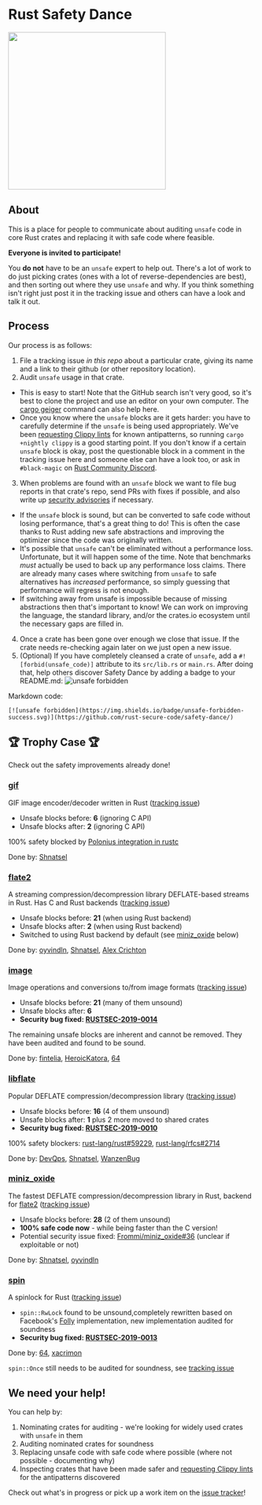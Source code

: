 # Rust Safety Dance

<img src="https://raw.githubusercontent.com/rust-secure-code/safety-dance/master/img/safety-dance.png" width="320">

## About

This is a place for people to communicate about auditing `unsafe` code in core
Rust crates and replacing it with safe code where feasible.

**Everyone is invited to participate!**

You **do not** have to be an `unsafe` expert to help out. There's a lot of work
to do just picking crates (ones with a lot of reverse-dependencies are best),
and then sorting out where they use `unsafe` and why. If you think something
isn't right just post it in the tracking issue and others can have a look and
talk it out.

## Process

Our process is as follows:

1) File a tracking issue _in this repo_ about a particular crate, giving its
   name and a link to their github (or other repository location).
2) Audit `unsafe` usage in that crate.
  * This is easy to start! Note that the GitHub search isn't very good, so it's
    best to clone the project and use an editor on your own computer. The
    [cargo geiger](https://github.com/anderejd/cargo-geiger) command can also
    help here.
  * Once you know where the `unsafe` blocks are it gets harder: you have to
    carefully determine if the `unsafe` is being used appropriately. We've been
    [requesting Clippy lints](https://github.com/rust-secure-code/safety-dance/issues/21)
    for known antipatterns, so running `cargo +nightly clippy` is a good
    starting point. If you don't know if a certain `unsafe` block is okay,
    post the questionable block in a comment in the tracking issue here
    and someone else can have a look too, or ask in
    `#black-magic` on [Rust Community Discord](https://discord.gg/aVESxV8).
3) When problems are found with an `unsafe` block we want to file bug reports in
   that crate's repo, send PRs with fixes if possible, and also write up
   [security advisories](https://github.com/RustSec/advisory-db) if necessary.
  * If the `unsafe` block is sound, but can be converted to safe code without
    losing performance, that's a great thing to do! This is often the case
    thanks to Rust adding new safe abstractions and improving the optimizer
    since the code was originally written.
  * It's possible that `unsafe` can't be eliminated without a performance
    loss. Unfortunate, but it will happen some of the time. Note that benchmarks
    _must_ actually be used to back up any performance loss claims. There are
    already many cases where switching from `unsafe` to safe alternatives has
    _increased_ performance, so simply guessing that performance will regress
    is not enough.
  * If switching away from unsafe is impossible because of missing abstractions
    then that's important to know! We can work on improving the language, the
    standard library, and/or the crates.io ecosystem until the necessary gaps
    are filled in.
4) Once a crate has been gone over enough we close that issue. If the crate
   needs re-checking again later on we just open a new issue.
5) (Optional) If you have completely cleansed a crate of `unsafe`, add a
   `#![forbid(unsafe_code)]` attribute to its `src/lib.rs` or `main.rs`.
   After doing that, help others discover Safety Dance by adding a badge to
   your README.md: ![unsafe forbidden](https://img.shields.io/badge/unsafe-forbidden-success.svg)

Markdown code:

```
[![unsafe forbidden](https://img.shields.io/badge/unsafe-forbidden-success.svg)](https://github.com/rust-secure-code/safety-dance/)
```

## 🏆 Trophy Case 🏆

Check out the safety improvements already done!

### [gif](https://crates.io/crates/gif)

GIF image encoder/decoder written in Rust ([tracking issue](https://github.com/rust-secure-code/safety-dance/issues/24))

 - Unsafe blocks before: **6** (ignoring C API)
 - Unsafe blocks after: **2** (ignoring C API)

100% safety blocked by [Polonius integration in rustc](https://github.com/rust-lang/rust/issues/51545)

Done by: [Shnatsel](https://github.com/Shnatsel/)

### [flate2](https://crates.io/crates/flate2)

A streaming compression/decompression library DEFLATE-based streams in Rust. Has C and Rust backends ([tracking issue](https://github.com/rust-secure-code/safety-dance/issues/32))

 - Unsafe blocks before: **21** (when using Rust backend)
 - Unsafe blocks after: **2** (when using Rust backend)
 - Switched to using Rust backend by default (see [miniz_oxide](#miniz_oxide) below)

Done by: [oyvindln](https://github.com/oyvindln/), [Shnatsel](https://github.com/Shnatsel/), [Alex Crichton](https://github.com/alexcrichton)

### [image](https://crates.io/crates/image)

Image operations and conversions to/from image formats ([tracking issue](https://github.com/rust-secure-code/safety-dance/issues/3))

- Unsafe blocks before: **21** (many of them unsound)
- Unsafe blocks after: **6**
- **Security bug fixed: [RUSTSEC-2019-0014](https://rustsec.org/advisories/RUSTSEC-2019-0014.html)**

The remaining unsafe blocks are inherent and cannot be removed. They have been audited and found to be sound.

Done by: [fintelia](https://github.com/fintelia), [HeroicKatora](https://github.com/HeroicKatora), [64](https://github.com/64)

### [libflate](https://crates.io/crates/libflate)

Popular DEFLATE compression/decompression library ([tracking issue](https://github.com/rust-secure-code/safety-dance/issues/1))

- Unsafe blocks before: **16** (4 of them unsound)
- Unsafe blocks after: **1** plus 2 more moved to shared crates
- **Security bug fixed: [RUSTSEC-2019-0010](https://rustsec.org/advisories/RUSTSEC-2019-0010.html)**

100% safety blockers: [rust-lang/rust#59229](https://github.com/rust-lang/rust/issues/59229), [rust-lang/rfcs#2714](https://github.com/rust-lang/rfcs/pull/2714)

Done by: [DevQps](https://github.com/DevQps), [Shnatsel](https://github.com/Shnatsel/), [WanzenBug](https://github.com/WanzenBug/)

### [miniz_oxide](https://crates.io/crates/miniz_oxide)

The fastest DEFLATE compression/decompression library in Rust, backend for [flate2](https://crates.io/crates/flate2) ([tracking issue](https://github.com/rust-secure-code/safety-dance/issues/2))

- Unsafe blocks before: **28** (2 of them unsound)
- **100% safe code now** - while being faster than the C version!
- Potential security issue fixed: [Frommi/miniz_oxide#36](https://github.com/Frommi/miniz_oxide/pull/36) (unclear if exploitable or not)

Done by: [Shnatsel](https://github.com/Shnatsel/), [oyvindln](https://github.com/oyvindln/)

### [spin](https://crates.io/crates/spin)

A spinlock for Rust ([tracking issue](https://github.com/rust-secure-code/safety-dance/issues/18))

- `spin::RwLock` found to be unsound,completely rewritten based on Facebook's [Folly](https://github.com/facebook/folly) implementation, new implementation audited for soundness
- **Security bug fixed: [RUSTSEC-2019-0013](https://rustsec.org/advisories/RUSTSEC-2019-0013.html)**

Done by: [64](https://github.com/64), [xacrimon](https://github.com/xacrimon)

`spin::Once` still needs to be audited for soundness, see [tracking issue](https://github.com/rust-secure-code/safety-dance/issues/18)

## We need your help!

You can help by:

1. Nominating crates for auditing - we're looking for widely used crates with `unsafe` in them
1. Auditing nominated crates for soundness
1. Replacing unsafe code with safe code where possible (where not possible - documenting why)
1. Inspecting crates that have been made safer and [requesting Clippy lints](https://github.com/rust-secure-code/safety-dance/issues/21) for the antipatterns discovered

Check out what's in progress or pick up a work item on the [issue tracker](https://github.com/rust-secure-code/safety-dance/issues)!

